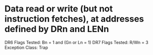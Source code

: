 # Data read or write (but not instruction fetches), at addresses defined by DRn and LENn

DR6 Flags Tested: Bn = 1 and
(Gn or Ln = 1)
DR7 Flags Tested: R/Wn = 3
Exception Class: Trap